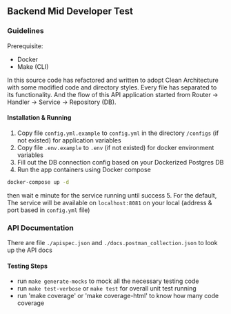 ## Backend Mid Developer Test

### Guidelines

Prerequisite:
- Docker
- Make (CLI)

In this source code has refactored and written to adopt Clean Architecture with some modified code and directory styles.
Every file has separated to its functionality. And the flow of this API application started from Router -> Handler -> Service -> Repository (DB).


#### Installation & Running
1. Copy file `config.yml.example` to `config.yml` in the directory `/configs` (if not existed) for application variables
2. Copy file `.env.example` to `.env` (if not existed) for docker environment variables
3. Fill out the DB connection config based on your Dockerized Postgres DB 
4. Run the app containers using Docker compose
```cmd
docker-compose up -d
```
then wait e minute for the service running until success
5. For the default, The service will be available on `localhost:8081` on your local (address & port based in `config.yml` file)


### API Documentation
There are file `./apispec.json` and `./docs.postman_collection.json` to look up the API docs

#### Testing Steps
- run `make generate-mocks` to mock all the necessary testing code
- run `make test-verbose` or `make test` for overall unit test running
- run 'make coverage' or 'make coverage-html' to know how many code coverage